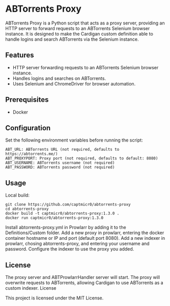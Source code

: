 # ABTorrents Proxy

ABTorrents Proxy is a Python script that acts as a proxy server, providing an HTTP server to forward requests to an ABTorrents Selenium browser instance. It is designed to make the Cardigan custom definition able to handle logins and search ABTorrents via the Selenium instance.

## Features

- HTTP server forwarding requests to an ABTorrents Selenium browser instance.
- Handles logins and searches on ABTorrents.
- Uses Selenium and ChromeDriver for browser automation.

## Prerequisites

- Docker

## Configuration

Set the following environment variables before running the script:

    ABT_URL: ABTorrents URL (not required, defaults to https://abtorrents.me/)
    ABT_PROXYPORT: Proxy port (not required, defaults to default: 8080)
    ABT_USERNAME: ABTorrents username (not required)
    ABT_PASSWORD: ABTorrents password (not required)

## Usage

Local build:
```
git clone https://github.com/captmicr0/abtorrents-proxy
cd abtorrents-proxy
docker build -t captmicr0/abtorrents-proxy:1.3.0 .
docker run captmicr0/abtorrents-proxy:1.3.0
```

Install abtorrents-proxy.yml in Prowlarr by adding it to the Definitions/Custom folder.
Add a new proxy in prowlarr, entering the docker container hostname or IP and port (default port 8080).
Add a new indexer in prowlarr, chosing abtorrents-proxy, and entering your username and password.
Configure the indexer to use the proxy you added.

## License

The proxy server and ABTProwlarrHandler server will start. The proxy will overwrite requests to ABTorrents, allowing Cardigan to use ABTorrents as a custom indexer.
License

This project is licensed under the MIT License.
